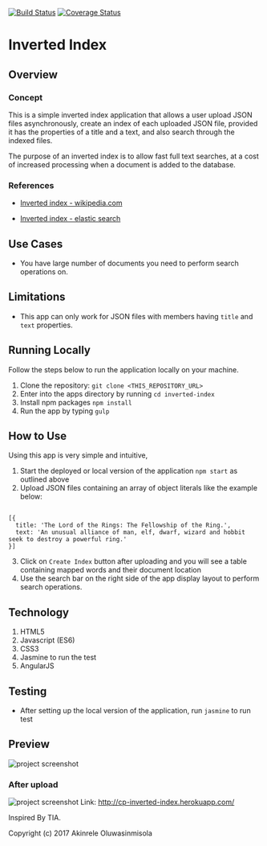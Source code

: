 
[![Build Status](https://travis-ci.org/andela-oakinrele/inverted-index.svg?branch=master)](https://travis-ci.org/andela-oakinrele/inverted-index)
[![Coverage Status](https://coveralls.io/repos/github/andela-oakinrele/inverted-index/badge.svg?branch=master)](https://coveralls.io/github/andela-oakinrele/inverted-index?branch=master)
# Inverted Index
## Overview
### Concept
This is a simple inverted index application that allows a user upload JSON files asynchronously, create an index of each uploaded JSON file, provided it has the properties of a title and a text, and also search through the indexed files.

The purpose of an inverted index is to allow fast full text searches, at a cost of increased processing when a document is added to the database.

### References
* [Inverted index - wikipedia.com](https://en.wikipedia.org/wiki/Inverted_index) 

* [Inverted index - elastic search](https://www.elastic.co/guide/en/elasticsearch/guide/current/inverted-index.html) 

## Use Cases
- You have large number of documents you need to perform search operations on.

## Limitations
- This app can only work for JSON files with members having `title` and `text` properties.


## Running Locally
Follow the steps below to run the application locally on your machine.
 1. Clone the repository: `git clone <THIS_REPOSITORY_URL>`
 2. Enter into the apps directory by running `cd inverted-index`
 3. Install npm packages `npm install`
 4. Run the app by typing `gulp`
 
## How to Use 
Using this app is very simple and intuitive,
  1. Start the deployed or local version of the application `npm start` as outlined above
  2. Upload JSON files containing an array of object literals like the example below:
  ```
 
  [{
    title: 'The Lord of the Rings: The Fellowship of the Ring.',
    text: 'An unusual alliance of man, elf, dwarf, wizard and hobbit seek to destroy a powerful ring.'
  }]
  ```
  3. Click on `Create Index` button after uploading and you will see a table containing mapped words and their document location
  4. Use the search bar on the right side of the app display layout to perform search operations. 


## Technology 
  1. HTML5
  2. Javascript (ES6)
  3. CSS3
  4. Jasmine to run the test
  5. AngularJS


## Testing 
- After setting up the local version of the application, run `jasmine` to run test

## Preview
![project screenshot](https://cp-inverted-index.herokuapp.com/assets/img/ss1.png "Inverted Index Preview")

### After upload
![project screenshot](https://cp-inverted-index.herokuapp.com/assets/img/ss2.png "Inverted Index Preview")
Link: http://cp-inverted-index.herokuapp.com/

Inspired By
TIA.

Copyright (c) 2017 Akinrele Oluwasinmisola
